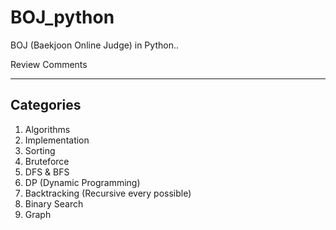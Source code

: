 # BOJ_python
BOJ (Baekjoon Online Judge) in Python..

Review Comments

-----------------------
## Categories
1. Algorithms
2. Implementation
3. Sorting
4. Bruteforce
5. DFS & BFS
6. DP (Dynamic Programming)
7. Backtracking (Recursive every possible)
8. Binary Search
9. Graph